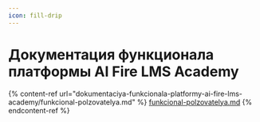 ```yaml
---
icon: fill-drip
---
```


# Документация функционала платформы AI Fire LMS Academy

{% content-ref url="dokumentaciya-funkcionala-platformy-ai-fire-lms-academy/funkcional-polzovatelya.md" %}
[funkcional-polzovatelya.md](dokumentaciya-funkcionala-platformy-ai-fire-lms-academy/funkcional-polzovatelya.md)
{% endcontent-ref %}

